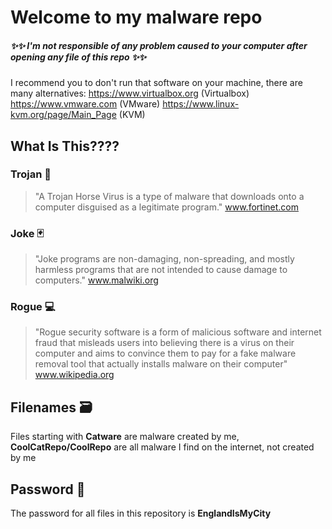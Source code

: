 # Welcome to my malware repo
##### ✨✨ I'm not responsible of any problem caused to your computer after opening any file of this repo ✨✨
I recommend you to don't run that software on your machine, there are many alternatives:
https://www.virtualbox.org (Virtualbox)
https://www.vmware.com (VMware)
https://www.linux-kvm.org/page/Main_Page (KVM)

## What Is This????
### Trojan 🐴
> "A Trojan Horse Virus is a type of malware that downloads onto a computer disguised as a legitimate program."
www.fortinet.com
### Joke 🃏
> "Joke programs are non-damaging, non-spreading, and mostly harmless programs that are not intended to cause damage to computers."
www.malwiki.org
### Rogue 💻
> "Rogue security software is a form of malicious software and internet fraud that misleads users into believing there is a virus on their computer and aims to convince them to pay for a fake malware removal tool that actually installs malware on their computer"
www.wikipedia.org
## Filenames 🗃️
Files starting with **Catware** are malware created by me, 
**CoolCatRepo/CoolRepo** are all malware I find on the internet, not created by me
## Password 🔑
The password for all files in this repository is **EnglandIsMyCity**
